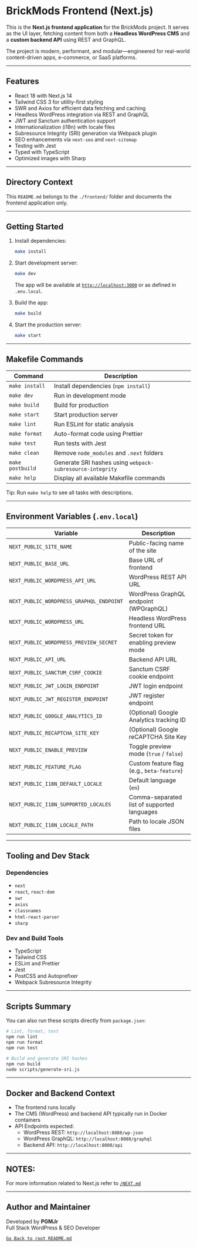 # BrickMods Frontend (Next.js)

This is the **Next.js frontend application** for the BrickMods project. It serves as the UI layer, fetching content from both a **Headless WordPress CMS** and a **custom backend API** using REST and GraphQL.

The project is modern, performant, and modular—engineered for real-world content-driven apps, e-commerce, or SaaS platforms.

---

## Features

- React 18 with Next.js 14
- Tailwind CSS 3 for utility-first styling
- SWR and Axios for efficient data fetching and caching
- Headless WordPress integration via REST and GraphQL
- JWT and Sanctum authentication support
- Internationalization (i18n) with locale files
- Subresource Integrity (SRI) generation via Webpack plugin
- SEO enhancements via `next-seo` and `next-sitemap`
- Testing with Jest
- Typed with TypeScript
- Optimized images with Sharp

---

## Directory Context

This `README.md` belongs to the `./frontend/` folder and documents the frontend application only.

---

## Getting Started

1. Install dependencies:
   ```bash
   make install
   ```

2. Start development server:
   ```bash
   make dev
   ```
   The app will be available at [`http://localhost:3000`](http://localhost:3000) or as defined in `.env.local`.

3. Build the app:
   ```bash
   make build
   ```

4. Start the production server:
   ```bash
   make start
   ```

---

## Makefile Commands

| Command         | Description                                      |
|-----------------|--------------------------------------------------|
| `make install`  | Install dependencies (`npm install`)             |
| `make dev`      | Run in development mode                          |
| `make build`    | Build for production                             |
| `make start`    | Start production server                          |
| `make lint`     | Run ESLint for static analysis                   |
| `make format`   | Auto-format code using Prettier                  |
| `make test`     | Run tests with Jest                              |
| `make clean`    | Remove `node_modules` and `.next` folders        |
| `make postbuild`| Generate SRI hashes using `webpack-subresource-integrity` |
| `make help`     | Display all available Makefile commands          |

Tip: Run `make help` to see all tasks with descriptions.

---

## Environment Variables (`.env.local`)

| Variable                                 | Description                                              |
|------------------------------------------|----------------------------------------------------------|
| `NEXT_PUBLIC_SITE_NAME`                 | Public-facing name of the site                           |
| `NEXT_PUBLIC_BASE_URL`                  | Base URL of frontend                                     |
| `NEXT_PUBLIC_WORDPRESS_API_URL`         | WordPress REST API URL                                   |
| `NEXT_PUBLIC_WORDPRESS_GRAPHQL_ENDPOINT`| WordPress GraphQL endpoint (WPGraphQL)                   |
| `NEXT_PUBLIC_WORDPRESS_URL`             | Headless WordPress frontend URL                          |
| `NEXT_PUBLIC_WORDPRESS_PREVIEW_SECRET`  | Secret token for enabling preview mode                   |
| `NEXT_PUBLIC_API_URL`                   | Backend API URL                                          |
| `NEXT_PUBLIC_SANCTUM_CSRF_COOKIE`       | Sanctum CSRF cookie endpoint                             |
| `NEXT_PUBLIC_JWT_LOGIN_ENDPOINT`        | JWT login endpoint                                       |
| `NEXT_PUBLIC_JWT_REGISTER_ENDPOINT`     | JWT register endpoint                                    |
| `NEXT_PUBLIC_GOOGLE_ANALYTICS_ID`       | (Optional) Google Analytics tracking ID                  |
| `NEXT_PUBLIC_RECAPTCHA_SITE_KEY`        | (Optional) Google reCAPTCHA Site Key                     |
| `NEXT_PUBLIC_ENABLE_PREVIEW`            | Toggle preview mode (`true` / `false`)                   |
| `NEXT_PUBLIC_FEATURE_FLAG`              | Custom feature flag (e.g., `beta-feature`)               |
| `NEXT_PUBLIC_I18N_DEFAULT_LOCALE`       | Default language (`en`)                                  |
| `NEXT_PUBLIC_I18N_SUPPORTED_LOCALES`    | Comma-separated list of supported languages              |
| `NEXT_PUBLIC_I18N_LOCALE_PATH`          | Path to locale JSON files                                |

---

## Tooling and Dev Stack

### Dependencies
- `next`
- `react`, `react-dom`
- `swr`
- `axios`
- `classnames`
- `html-react-parser`
- `sharp`

### Dev and Build Tools
- TypeScript
- Tailwind CSS
- ESLint and Prettier
- Jest
- PostCSS and Autoprefixer
- Webpack Subresource Integrity

---

## Scripts Summary

You can also run these scripts directly from `package.json`:

```bash
# Lint, format, test
npm run lint
npm run format
npm run test

# Build and generate SRI hashes
npm run build
node scripts/generate-sri.js
```

---

## Docker and Backend Context

- The frontend runs locally
- The CMS (WordPress) and backend API typically run in Docker containers
- API Endpoints expected:
  - WordPress REST: `http://localhost:8080/wp-json`
  - WordPress GraphQL: `http://localhost:8080/graphql`
  - Backend API: `http://localhost:8000/api`

---

## NOTES:

For more information related to Next.js refer to [`/NEXT.md`](./NEXT.md)


---

## Author and Maintainer

Developed by **PGMJr**  
Full Stack WordPress & SEO Developer

[`Go Back to root README.md`](../README.md)
